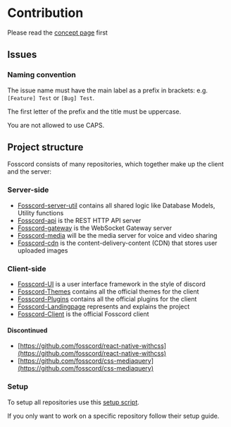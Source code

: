 # Contribution

Please read the [concept page](Home/) first

## Issues

### Naming convention

The issue name must have the main label as a prefix in brackets: e.g. `[Feature] Test` or `[Bug] Test`.

The first letter of the prefix and the title must be uppercase.

You are not allowed to use CAPS.

## Project structure

Fosscord consists of many repositories, which together make up the client and the server:

### Server-side

* [Fosscord-server-util](https://github.com/fosscord/fosscord-server-util) contains all shared logic like Database Models, Utility functions 
* [Fosscord-api](https://github.com/fosscord/fosscord-api) is the REST HTTP API server
* [Fosscord-gateway](https://github.com/fosscord/fosscord-gateway) is the WebSocket Gateway server
* [Fosscord-media](https://github.com/fosscord/fosscord-media) will be the media server for voice and video sharing
* [Fosscord-cdn](https://github.com/fosscord/fosscord-cdn) is the content-delivery-content \(CDN\) that stores user uploaded images

### Client-side

* [Fosscord-UI](https://github.com/fosscord/fosscord-ui/wiki) is a user interface framework in the style of discord
* [Fosscord-Themes](https://github.com/fosscord/fosscord-themes) contains all the official themes for the client
* [Fosscord-Plugins](https://github.com/fosscord/fosscord-plugins) contains all the official plugins for the client
* [Fosscord-Landingpage](https://github.com/fosscord/fosscord-landingpage) represents and explains the project
* [Fosscord-Client](https://github.com/fosscord/fosscord-client) is the official Fosscord client

#### Discontinued

* [https://github.com/fosscord/react-native-withcss](https://github.com/fosscord/react-native-withcss)
* [https://github.com/fosscord/css-mediaquery](https://github.com/fosscord/css-mediaquery)

### Setup

To setup all repositories use this [setup script](https://github.com/fosscord/fosscord/tree/master/scripts/setup).

If you only want to work on a specific repository follow their setup guide.


